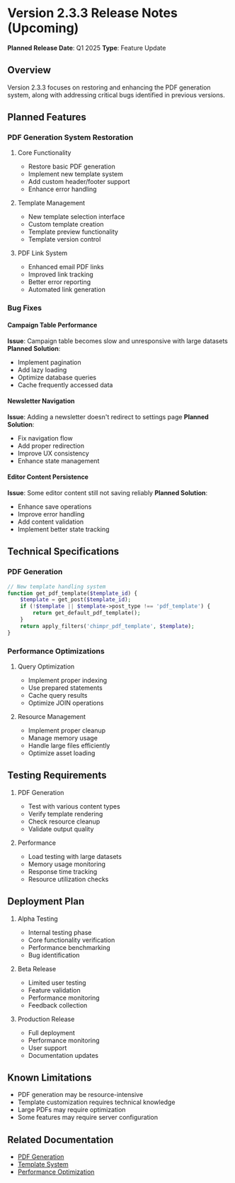 # Version 2.3.3 Release Notes (Upcoming)
**Planned Release Date**: Q1 2025
**Type**: Feature Update

## Overview
Version 2.3.3 focuses on restoring and enhancing the PDF generation system, along with addressing critical bugs identified in previous versions.

## Planned Features

### PDF Generation System Restoration
1. Core Functionality
   - Restore basic PDF generation
   - Implement new template system
   - Add custom header/footer support
   - Enhance error handling

2. Template Management
   - New template selection interface
   - Custom template creation
   - Template preview functionality
   - Template version control

3. PDF Link System
   - Enhanced email PDF links
   - Improved link tracking
   - Better error reporting
   - Automated link generation

### Bug Fixes

#### Campaign Table Performance
**Issue**: Campaign table becomes slow and unresponsive with large datasets
**Planned Solution**:
- Implement pagination
- Add lazy loading
- Optimize database queries
- Cache frequently accessed data

#### Newsletter Navigation
**Issue**: Adding a newsletter doesn't redirect to settings page
**Planned Solution**:
- Fix navigation flow
- Add proper redirection
- Improve UX consistency
- Enhance state management

#### Editor Content Persistence
**Issue**: Some editor content still not saving reliably
**Planned Solution**:
- Enhance save operations
- Improve error handling
- Add content validation
- Implement better state tracking

## Technical Specifications

### PDF Generation
```php
// New template handling system
function get_pdf_template($template_id) {
    $template = get_post($template_id);
    if (!$template || $template->post_type !== 'pdf_template') {
        return get_default_pdf_template();
    }
    return apply_filters('chimpr_pdf_template', $template);
}
```

### Performance Optimizations
1. Query Optimization
   - Implement proper indexing
   - Use prepared statements
   - Cache query results
   - Optimize JOIN operations

2. Resource Management
   - Implement proper cleanup
   - Manage memory usage
   - Handle large files efficiently
   - Optimize asset loading

## Testing Requirements
1. PDF Generation
   - Test with various content types
   - Verify template rendering
   - Check resource cleanup
   - Validate output quality

2. Performance
   - Load testing with large datasets
   - Memory usage monitoring
   - Response time tracking
   - Resource utilization checks

## Deployment Plan
1. Alpha Testing
   - Internal testing phase
   - Core functionality verification
   - Performance benchmarking
   - Bug identification

2. Beta Release
   - Limited user testing
   - Feature validation
   - Performance monitoring
   - Feedback collection

3. Production Release
   - Full deployment
   - Performance monitoring
   - User support
   - Documentation updates

## Known Limitations
- PDF generation may be resource-intensive
- Template customization requires technical knowledge
- Large PDFs may require optimization
- Some features may require server configuration

## Related Documentation
- [PDF Generation](../features/pdf-generation.md)
- [Template System](../features/newsletter-templates.md)
- [Performance Optimization](../features/performance.md) 